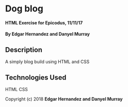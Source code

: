 # Dog blog 
#### HTML Exercise for Epicodus, 11/11/17

#### By Edgar Hernandez and Danyel Murray

## Description
A simply blog build using HTML and CSS

## Technologies Used
HTML
CSS

Copyright (c) 2018 **Edgar Hernandez and Danyel Murray**
